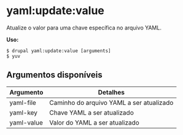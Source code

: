 # yaml:update:value
Atualize o valor para uma chave específica no arquivo YAML.

**Uso:**
```
$ drupal yaml:update:value [arguments] 
$ yuv  
```

## Argumentos disponíveis
Argumento | Detalhes
---------|-------------
yaml-file | Caminho do arquivo YAML a ser atualizado
yaml-key | Chave YAML a ser atualizado
yaml-value | Valor do YAML a ser atualizado
